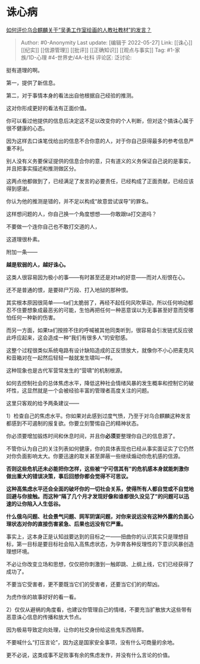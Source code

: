# 诛心病
[如何评价乌合麒麟关于“吴勇工作室绘画的人教社教材”的发言？](https://www.zhihu.com/question/534646046/answer/2503912556)

> Author: #0-Anonymity
> Last update: [编辑于 2022-05-27]
> Link: [[诛心]] [[纪实]] [[信源管理]] [[批评]] [[正确知识]] [[观点与事实]]
> Tag: #1-家族/1D-心理 #4-世界史/4A-社科 
> 评论区:
> 泛讨论:

挺有道理的啊。

第一，提供了新信息。

第二，对于事情本身的看法出自他根据自己经验的推测。

这对你形成更好的看法有正面价值。

你可以看过他提供的信息后决定这不足以改变你的个人判断，但对这个搞诛心属于很不健康的心态。

因为这样去口诛笔伐给出的信息不合你意的人，对于你自己获得最多的参考信息严重不利。

别人没有义务要保证提供的信息合你的意，只有道义的义务保证自己说的是事实，并且把事实描述和推测做区分。

这两点他都做到了，已经满足了发言的必要责任，已经构成了正面贡献，已经应该得到感谢。

你认为他的推测是错的，并不足以构成“故意尝试误导”的罪名。

这样想问题的人，你自己换一个角度想想——你敢跟ta打交道吗？

不要做一个连你自己也不敢打交道的人，

这道理很朴素。

附加一条——

**越是软弱的人，越好诛心。**

这类人很容易因为极小的事——有时甚至还是对ta的好意——而对人衔恨在心。

还不是普通的恨，是要碎尸万段、打入地狱的那种恨。

其实根本原因很简单——ta们太脆弱了，再经不起任何风吹草动，所以任何响动都忍不住要想象成最恶劣的可能，生怕再把任何一种恶意误以为无事甚至好意而受哪怕任何一种新的伤害。

而另一方面，如果ta们按捺不住的呼喊被其他同类听到，很容易会引发链式反应彼此呼应起来，这会造成一种“我们有很多人“的安慰感。

这整个过程很类似系统电路有设计缺陷造成的正反馈放大，就像你不小心把麦克风和音箱对在一起然后轻轻一敲就发生啸叫一样。

这种现象也是古代军营常发生的“营啸”的机制根源。

如何去控制社会的总体焦虑水平，降低这种社会情绪风暴的发生概率和控制它的破坏性，这显然就是一个会被经验丰富的管理者高度关注的问题。

这里只客观的给予两条建议——

1）检查自己的焦虑水平。你如果对此感到过度气愤，乃至于对乌合麒麟这种发言都感到不可遏制的报复欲。你要立刻警惕自己的精神状态。

你必须要增加锻炼时间和休息时间，并且你**必须**要整理你自己的信息源了。

不管你认为自己的关注列表如何健康，你的具体表现也已经从事实面证实了它仍然对你负面影响太大。你要迅速的取关甚至屏蔽一些继续煽动你危机感的信源。

**否则这些危机还未必能把你怎样，这些被“宁可信其有”的危机感本身就能刺激你做出重大的错误决策，事后回想你都会觉得不可思议。**

**这种高焦虑水平还会全面的破坏你的一切社会关系，使得所有人都自觉或不自觉地回避与你接触。而这种“隔了几个月才发现好像和谁都很久没见了”的问题可以迅速的让你陷入人生低谷。**

**什么俄乌问题、社会景气问题、网军阴谋问题，对你来说远没有这种外露的负面心理状态对你的直接伤害紧急、后果也远没有它严重。**

事实上，这本身正是认知战要达到的目标之一——扭曲你的认识其实只是理想目标，第一目标是要目标社会陷入高焦虑状态，为孕育各种反理性的下意识风暴创造理想环境。

不必让你改变立场和思想，仅仅把你刺激到一触即跳、上纲上线，它们已经获得了成功了。

不要当它受害者，更不要既当它们的受害者，还要当它们的的帮凶。

为虎作伥的故事好好的看一看。

2）仅仅从避祸的角度看，也建议你管理自己的情绪，不要充当扩散放大这些带有恶意诛心信息的传播和放大节点。

因为极易导致定向处理，让你的社交身份给这些鬼东西陪葬。

不要喊什么“打压言论”，因为这是国家安全事项，没有什么可商量的余地。

更不必说，这类成事不足败事有余的焦虑发作，并没有什么言论的价值。
